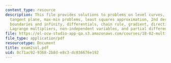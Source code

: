 ```yaml
---
content_type: resource
description: This file provides solutions to problems on level curves, partial derivatives,
  tangent plane, max-min problems, least squares approximation, 2nd derivative test,
  boundaries and infinity, differentials, chain rule, gradient, directional derivative,
  Lagrange multipliers, non-independent variables, and partial differential equations.
file: https://ol-ocw-studio-app-qa.s3.amazonaws.com/courses/18-02-multivariable-calculus-spring-2006/0c71ac9293682b8de8c3dc036676e192_exam2sol.pdf
file_type: application/pdf
resourcetype: Document
title: exam2sol.pdf
uid: 0c71ac92-9368-2b8d-e8c3-dc036676e192
---
```

